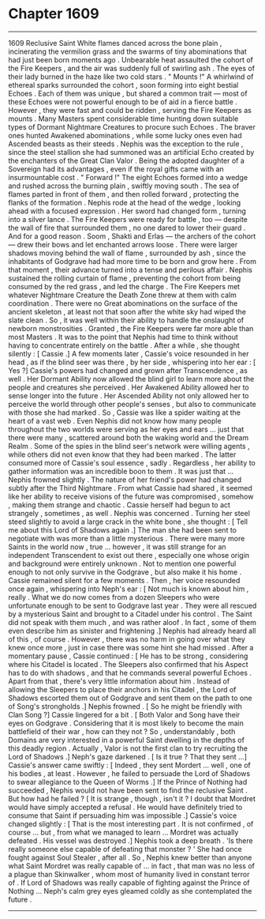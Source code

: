 
# Chapter 1609


---

1609 Reclusive Saint
White flames danced across the bone plain , incinerating the vermilion grass and the swarms of tiny abominations that had just been born moments ago . Unbearable heat assaulted the cohort of the Fire Keepers , and the air was suddenly full of swirling ash .
The eyes of their lady burned in the haze like two cold stars .
" Mounts !"
A whirlwind of ethereal sparks surrounded the cohort , soon forming into eight bestial Echoes . Each of them was unique , but shared a common trait — most of these Echoes were not powerful enough to be of aid in a fierce battle . However , they were fast and could be ridden , serving the Fire Keepers as mounts .
Many Masters spent considerable time hunting down suitable types of Dormant Nightmare Creatures to procure such Echoes . The braver ones hunted Awakened abominations , while some lucky ones even had Ascended beasts as their steeds .
Nephis was the exception to the rule , since the steel stallion she had summoned was an artificial Echo created by the enchanters of the Great Clan Valor .
Being the adopted daughter of a Sovereign had its advantages , even if the royal gifts came with an insurmountable cost .
" Forward !"
The eight Echoes formed into a wedge and rushed across the burning plain , swiftly moving south . The sea of flames parted in front of them , and then rolled forward , protecting the flanks of the formation .
Nephis rode at the head of the wedge , looking ahead with a focused expression . Her sword had changed form , turning into a silver lance . The Fire Keepers were ready for battle , too — despite the wall of fire that surrounded them , no one dared to lower their guard .
And for a good reason .
Soom , Shakti and Erlas — the archers of the cohort — drew their bows and let enchanted arrows loose . There were larger shadows moving behind the wall of flame , surrounded by ash , since the inhabitants of Godgrave had had more time to be born and grow here .
From that moment , their advance turned into a tense and perilous affair . Nephis sustained the rolling curtain of flame , preventing the cohort from being consumed by the red grass , and led the charge . The Fire Keepers met whatever Nightmare Creature the Death Zone threw at them with calm coordination .
There were no Great abominations on the surface of the ancient skeleton , at least not that soon after the white sky had wiped the slate clean . So , it was well within their ability to handle the onslaught of newborn monstrosities .
Granted , the Fire Keepers were far more able than most Masters .
It was to the point that Nephis had time to think without having to concentrate entirely on the battle .
After a while , she thought silently :
[ Cassie .]
A few moments later , Cassie's voice resounded in her head , as if the blind seer was there , by her side , whispering into her ear :
[ Yes ?]
Cassie's powers had changed and grown after Transcendence , as well . Her Dormant Ability now allowed the blind girl to learn more about the people and creatures she perceived . Her Awakened Ability allowed her to sense longer into the future . Her Ascended Ability not only allowed her to perceive the world through other people's senses , but also to communicate with those she had marked .
So , Cassie was like a spider waiting at the heart of a vast web . Even Nephis did not know how many people throughout the two worlds were serving as her eyes and ears … just that there were many , scattered around both the waking world and the Dream Realm . Some of the spies in the blind seer's network were willing agents , while others did not even know that they had been marked .
The latter consumed more of Cassie's soul essence , sadly .
Regardless , her ability to gather information was an incredible boon to them . It was just that …
Nephis frowned slightly .
The nature of her friend's power had changed subtly after the Third Nightmare . From what Cassie had shared , it seemed like her ability to receive visions of the future was compromised , somehow , making them strange and chaotic . Cassie herself had begun to act strangely , sometimes , as well .
Nephis was concerned .
Turning her steel steed slightly to avoid a large crack in the white bone , she thought :
[ Tell me about this Lord of Shadows again .]
The man she had been sent to negotiate with was more than a little mysterious . There were many more Saints in the world now , true … however , it was still strange for an independent Transcendent to exist out there , especially one whose origin and background were entirely unknown .
Not to mention one powerful enough to not only survive in the Godgrave , but also make it his home .
Cassie remained silent for a few moments . Then , her voice resounded once again , whispering into Neph's ear :
[ Not much is known about him , really . What we do now comes from a dozen Sleepers who were unfortunate enough to be sent to Godgrave last year . They were all rescued by a mysterious Saint and brought to a Citadel under his control . The Saint did not speak with them much , and was rather aloof . In fact , some of them even describe him as sinister and frightening .]
Nephis had already heard all of this , of course . However , there was no harm in going over what they knew once more , just in case there was some hint she had missed .
After a momentary pause , Cassie continued :
[ He has to be strong , considering where his Citadel is located . The Sleepers also confirmed that his Aspect has to do with shadows , and that he commands several powerful Echoes . Apart from that , there's very little information about him . Instead of allowing the Sleepers to place their anchors in his Citadel , the Lord of Shadows escorted them out of Godgrave and sent them on the path to one of Song's strongholds .]
Nephis frowned .
[ So he might be friendly with Clan Song ?]
Cassie lingered for a bit .
[ Both Valor and Song have their eyes on Godgrave . Considering that it is most likely to become the main battlefield of their war , how can they not ? So , understandably , both Domains are very interested in a powerful Saint dwelling in the depths of this deadly region . Actually , Valor is not the first clan to try recruiting the Lord of Shadows .]
Neph's gaze darkened .
[ Is it true ? That they sent …]
Cassie's answer came swiftly :
[ Indeed , they sent Mordert … well , one of his bodies , at least . However , he failed to persuade the Lord of Shadows to swear allegiance to the Queen of Worms .]
If the Prince of Nothing had succeeded , Nephis would not have been sent to find the reclusive Saint . But how had he failed ?
[ It is strange , though , isn't it ? I doubt that Mordret would have simply accepted a refusal . He would have definitely tried to consume that Saint if persuading him was impossible .]
Cassie's voice changed slightly :
[ That is the most interesting part . It is not confirmed , of course … but , from what we managed to learn … Mordret was actually defeated . His vessel was destroyed .]
Nephis took a deep breath .
'Is there really someone else capable of defeating that monster ? '
She had once fought against Soul Stealer , after all . So , Nephis knew better than anyone what Saint Mordret was really capable of … in fact , that man was no less of a plague than Skinwalker , whom most of humanity lived in constant terror of .
If Lord of Shadows was really capable of fighting against the Prince of Nothing …
Neph's calm grey eyes gleamed coldly as she contemplated the future .

---

